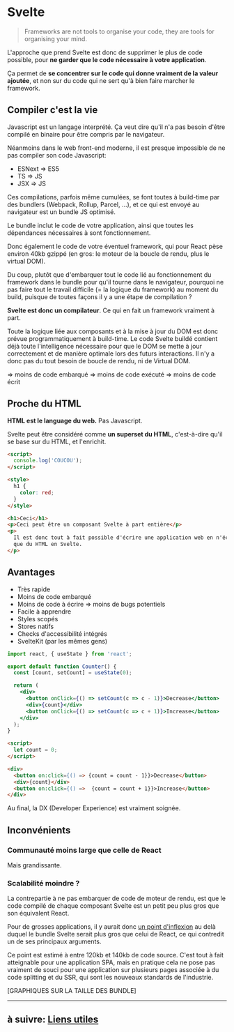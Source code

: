 # Svelte

> Frameworks are not tools to organise your code, they are tools for organising your mind.

L'approche que prend Svelte est donc de supprimer le plus de code possible, pour **ne garder que le code nécessaire à votre application**.

Ça permet de **se concentrer sur le code qui donne vraiment de la valeur ajoutée**, et non sur du code qui ne sert qu'à bien faire marcher le framework.

## Compiler c'est la vie

Javascript est un langage interprété. Ça veut dire qu'il n'a pas besoin d'être compilé en binaire pour être compris par le navigateur.

Néanmoins dans le web front-end moderne, il est presque impossible de ne pas compiler son code Javascript:

- ESNext => ES5
- TS => JS
- JSX => JS

Ces compilations, parfois même cumulées, se font toutes à build-time par des bundlers (Webpack, Rollup, Parcel, ...), et ce qui est envoyé au navigateur est un bundle JS optimisé.

Le bundle inclut le code de votre application, ainsi que toutes les dépendances nécessaires à sont fonctionnement.

Donc également le code de votre éventuel framework, qui pour React pèse environ 40kb gzippé (en gros: le moteur de la boucle de rendu, plus le virtual DOM).

Du coup, plutôt que d'embarquer tout le code lié au fonctionnement du framework dans le bundle pour qu'il tourne dans le navigateur, pourquoi ne pas faire tout le travail difficile (= la logique du framework) au moment du build, puisque de toutes façons il y a une étape de compilation ?

**Svelte est donc un compilateur**. Ce qui en fait un framework vraiment à part.

Toute la logique liée aux composants et à la mise à jour du DOM est donc prévue programmatiquement à build-time. Le code Svelte buildé contient déjà toute l'intelligence nécessaire pour que le DOM se mette à jour correctement et de manière optimale lors des futurs interactions. Il n'y a donc pas du tout besoin de boucle de rendu, ni de Virtual DOM.

=> moins de code embarqué
=> moins de code exécuté
=> moins de code écrit

## Proche du HTML

**HTML est le language du web.** Pas Javascript.

Svelte peut être considéré comme **un superset du HTML**, c'est-à-dire qu'il se base sur du HTML, et l'enrichit.

```html
<script>
  console.log('COUCOU');
</script>

<style>
  h1 {
    color: red;
  }
</style>

<h1>Ceci</h1>
<p>Ceci peut être un composant Svelte à part entière</p>
<p>
  Il est donc tout à fait possible d'écrire une application web en n'écrivant
  que du HTML en Svelte.
</p>
```

## Avantages

- Très rapide
- Moins de code embarqué
- Moins de code à écrire => moins de bugs potentiels
- Facile à apprendre
- Styles scopés
- Stores natifs
- Checks d'accessibilité intégrés
- SvelteKit (par les mêmes gens)

```jsx
import react, { useState } from 'react';

export default function Counter() {
  const [count, setCount] = useState(0);

  return (
    <div>
      <button onClick={() => setCount(c => c - 1)}>Decrease</button>
      <div>{count}</div>
      <button onClick={() => setCount(c => c + 1)}>Increase</button>
    </div>
  );
}
```

```html
<script>
  let count = 0;
</script>

<div>
  <button on:click={() => {count = count - 1}}>Decrease</button>
  <div>{count}</div>
  <button on:click={() =>  {count = count + 1}}>Increase</button>
</div>
```

Au final, la DX (Developer Experience) est vraiment soignée.

## Inconvénients

### Communauté moins large que celle de React

Mais grandissante.

### Scalabilité moindre ?

La contrepartie à ne pas embarquer de code de moteur de rendu, est que le code compilé de chaque composant Svelte est un petit peu plus gros que son équivalent React.

Pour de grosses applications, il y aurait donc [un point d'inflexion](https://github.com/halfnelson/svelte-it-will-scale#calculating-the-inflection-point) au delà duquel le bundle Svelte serait plus gros que celui de React, ce qui contredit un de ses principaux arguments.

Ce point est estimé à entre 120kb et 140kb de code source. C'est tout à fait atteignable pour une application SPA, mais en pratique cela ne pose pas vraiment de souci pour une application sur plusieurs pages associée à du code splitting et du SSR, qui sont les nouveaux standards de l'industrie.

[GRAPHIQUES SUR LA TAILLE DES BUNDLE]

---

## à suivre: [Liens utiles](./1-5_links.md)
